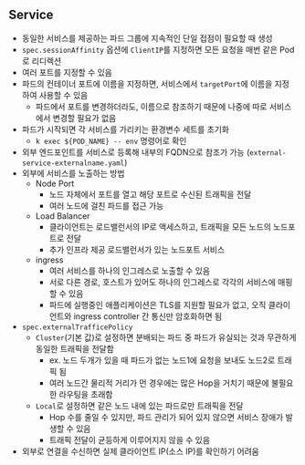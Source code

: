 ## Service
- 동일한 서비스를 제공하는 파드 그룹에 지속적인 단일 접점이 필요할 때 생성
- `spec.sessionAffinity` 옵션에 `ClientIP`를 지정하면 모든 요청을 매번 같은 Pod로 리디렉션
- 여러 포트를 지정할 수 있음
- 파드의 컨테이너 포트에 이름을 지정하면, 서비스에서 `targetPort`에 이름을 지정하여 사용할 수 있음
  - 파드에서 포트를 변경하더라도, 이름으로 참조하기 때문에 나중에 따로 서비스에서 변경할 필요가 없음
- 파드가 시작되면 각 서비스를 가리키는 환경변수 세트를 초기화
  - `k exec ${POD_NAME} -- env` 명령어로 확인
- 외부 엔드포인트를 서비스로 등록해 내부의 FQDN으로 참조가 가능 (`external-service-externalname.yaml`)
- 외부에 서비스를 노출하는 방법
  - Node Port
    - 노드 자체에서 포트를 열고 해당 포트로 수신된 트래픽을 전달
    - 여러 노드에 걸친 파드를 접근 가능
  - Load Balancer
    - 클라이언트는 로드밸런서의 IP로 액세스하고, 트래픽을 모든 노드의 노드포트로 전달
    - 추가 인프라 제공 로드밸런서가 있는 노드포트 서비스
  - ingress
    - 여러 서비스를 하나의 인그레스로 노출할 수 있음
    - 서로 다른 경로, 호스트가 있어도 하나의 인그레스로 각각의 서비스에 매핑할 수 있음
    - 파드에 실행중인 애플리케이션은 TLS를 지원할 필요가 없고, 오직 클라이언트와 ingress controller 간 통신만 암호화하면 됨
- `spec.externalTrafficePolicy`
  - `Cluster`(기본 값)로 설정하면 분배되는 파드 중 파드가 유실되는 것과 무관하게 동일한 트래픽을 전달함
    - ex. 노드 두개가 있을 때 파드가 없는 노드1에 요청을 보내도 노드2로 트래픽 됨
    - 여러 노드간 물리적 거리가 먼 경우에는 많은 Hop을 거치기 때문에 불필요한 라우팅을 초래함
  - `Local`로 설정하면 같은 노드 내에 있는 파드로만 트래픽을 전달
    - Hop 수를 줄일 수 있지만, 파드 관리가 되어 있지 않으면 서비스 장애가 발생할 수 있음
    - 트래픽 전달이 균등하게 이루어지지 않을 수 있음
- 외부로 연결을 수신하면 실제 클라이언트 IP(소스 IP)를 확인하기 어려움